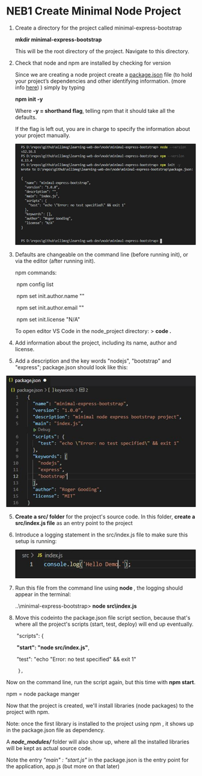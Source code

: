 # **NEB1 Create Minimal Node Project**

1. Create a directory for the project called minimal-express-bootstrap 

   **mkdir minimal-express-bootstrap**

   This will be the root directory of the project. Navigate to this directory.

2. Check that node and  npm are installed by checking for version 

   Since we are creating a node project create a [package.json](https://docs.npmjs.com/files/package.json) file (to hold your project’s dependencies and other identifying information. (more info [here](https://nodejs.dev/learn/the-package-json-guide)) ) simply by typing

   **npm init -y**  

   Where **-y = shorthand flag**, telling npm that it should take all the defaults. 

   If the flag is left out, you are in charge to specify the information about your project manually.

   

   ![neb1.1](.\images\neb\neb1.1.JPG)

   

3. Defaults are changeable on the command line (before running init), or via the editor (after running init).

   npm commands:

   ​		npm config list

   ​		npm set init.author.name "<your name>"

   ​		npm set init.author.email "<your email>"

   ​		npm set init.license "N/A"

   To open editor VS Code in the node_project directory:  > **code .**

4. Add information about the project, including its name, author and license. 

5. Add a description and the key words     "nodejs", "bootstrap" and "express"; package.json should look like this:	

![neb1.2](.\images\neb\neb1.2.JPG)



5. **Create a src/ folder** for the project's source code. In this folder, **create a src/index.js file** as an entry point to the     	project

6. Introduce a logging statement  in the src/index.js file to make sure this setup is running:

   ![neb1.3](.\images\neb\neb1.3.JPG)

7. Run this file from the command line using **node <path to file>**, the logging should appear in the terminal:

   ..\minimal-express-bootstrap> **node src\index.js**

8. Move this codeinto the package.json file script section, because that's where all the project's scripts (start, test, deploy) will end up eventually.

   ​	"scripts": {

   ​			**"start": "node src/index.js"**,

   ​			 "test": "echo \"Error: no test specified\" && exit 1"

    	},

Now on the command line, run the script again, but this time with **npm start**. 

npm = node package manger

Now that the project is created, we'll install libraries (node packages) to the project with npm. 

Note: once the first library is installed to the project using npm , it shows up in the package.json file as dependency. 

A ***node_modules/*** folder will also show up, where all the installed libraries will be kept as actual source code. 

Note the entry *"main" : "start.js"* in the package.json is the  entry point for the application, app.js (but more on that later)